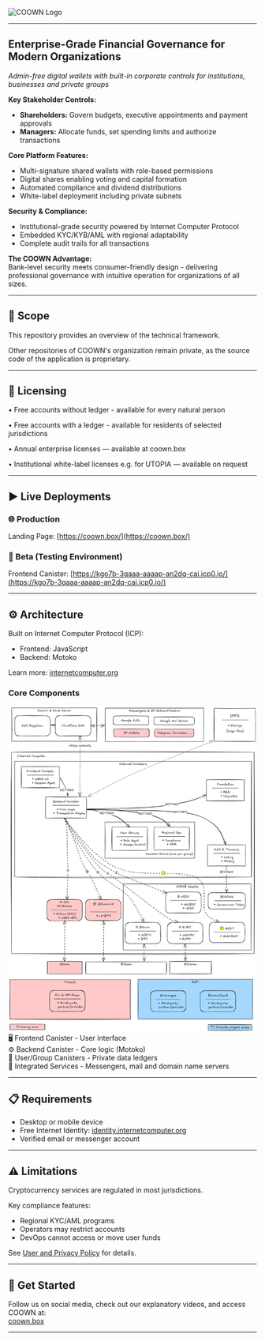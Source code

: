 <p>
  <img src="https://coown.box/assets/dark-logo-419d6808.svg" alt="COOWN Logo" width="200"/>
</p>

---

## Enterprise-Grade Financial Governance for Modern Organizations

*Admin-free digital wallets with built-in corporate controls for institutions, businesses and private groups*

**Key Stakeholder Controls:**  
- **Shareholders:** Govern budgets, executive appointments and payment approvals  
- **Managers:** Allocate funds, set spending limits and authorize transactions  

**Core Platform Features:**  
- Multi-signature shared wallets with role-based permissions  
- Digital shares enabling voting and capital formation  
- Automated compliance and dividend distributions  
- White-label deployment including private subnets  

**Security & Compliance:**  
- Institutional-grade security powered by Internet Computer Protocol  
- Embedded KYC/KYB/AML with regional adaptability  
- Complete audit trails for all transactions  

**The COOWN Advantage:**  
Bank-level security meets consumer-friendly design - delivering professional governance with intuitive operation for organizations of all sizes.

---
## 📑 Scope
This repository provides an overview of the technical framework.

Other repositories of COOWN's organization remain private, as the source code of the application is proprietary.

---
## 🔐 Licensing

• Free accounts without ledger - available for every natural person

• Free accounts with a ledger - available for residents of selected jurisdictions

• Annual enterprise licenses — available at coown.box

• Institutional white-label licenses e.g. for UTOPIA — available on request

---
## ▶️ Live Deployments  

### 🌐 Production  
Landing Page: [https://coown.box/](https://coown.box/)  

### 🧪 Beta (Testing Environment)  
Frontend Canister: [https://kgo7b-3qaaa-aaaap-an2dq-cai.icp0.io/](https://kgo7b-3qaaa-aaaap-an2dq-cai.icp0.io/)  

---
## ⚙️ Architecture  
Built on Internet Computer Protocol (ICP):  
- Frontend: JavaScript  
- Backend: Motoko  

Learn more: [internetcomputer.org](https://internetcomputer.org)  

### Core Components
![img](Data_Architecture_Overview_coming_soon.png)
🖥️ Frontend Canister - User interface  
⚙️ Backend Canister - Core logic (Motoko)  
🔐 User/Group Canisters - Private data ledgers  
📨 Integrated Services - Messengers, mail and domain name servers  

---
## 📋 Requirements  
- Desktop or mobile device  
- Free Internet Identity: [identity.internetcomputer.org](https://identity.internetcomputer.org)  
- Verified email or messenger account  

---
## ⚠️ Limitations  
Cryptocurrency services are regulated in most jurisdictions.  

Key compliance features:  
- Regional KYC/AML programs  
- Operators may restrict accounts  
- DevOps cannot access or move user funds  

See [User and Privacy Policy](https://coown.box) for details.  

---
## 🚀 Get Started  
Follow us on social media, check out our explanatory videos, and access COOWN at:  
[coown.box](https://coown.box)  

---

